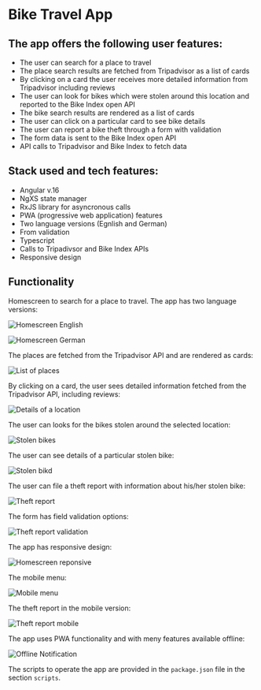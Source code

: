 # Bike Travel App

## The app offers the following user features:

- The user can search for a place to travel
- The place search results are fetched from Tripadvisor as a list of cards
- By clicking on a card the user receives more detailed information from Tripadvisor including reviews
- The user can look for bikes which were stolen around this location and reported to the Bike Index open API
- The bike search results are rendered as a list of cards
- The user can click on a particular card to see bike details
- The user can report a bike theft through a form with validation
- The form data is sent to the Bike Index open API
- API calls to Tripadvisor and Bike Index to fetch data

## Stack used and tech features:
- Angular v.16
- NgXS state manager
- RxJS library for asyncronous calls
- PWA (progressive web application) features
- Two language versions (Egnlish and German)
- From validation
- Typescript
- Calls to Tripadivsor and Bike Index APIs
- Responsive design

## Functionality

Homescreen to search for a place to travel. The app has two language versions:

![Homescreen English](/screenshots/homescreen_en.png)

![Homescreen German](/screenshots/homescreen_de.png)

The places are fetched from the Tripadvisor API and are rendered as cards:

![List of places](/screenshots/found-locations.png)

By clicking on a card, the user sees detailed information fetched from the Tripadvisor API, including reviews:

![Details of a location](/screenshots/selected-place.png)

The user can looks for the bikes stolen around the selected location:

![Stolen bikes](/screenshots/stolen-bikes.png)

The user can see details of a particular stolen bike:

![Stolen bikd](/screenshots/selected-bike.png)

The user can file a theft report with information about his/her stolen bike:

![Theft report](/screenshots/theft-report.png)

The form has field validation options:

![Theft report validation](/screenshots/theft-report_validation.png)

The app has responsive design:

![Homescreen reponsive](/screenshots/mobile_homescreen.png)

The mobile menu:

![Mobile menu](/screenshots/mobile_menu.png)

The theft report in the mobile version:

![Theft report mobile](/screenshots/mobile_theft-form.png)

The app uses PWA functionality and with meny features available offline:

![Offline Notification](/screenshots/pwa_offline-message.png)

The scripts to operate the app are provided in the `package.json` file in the section `scripts`.